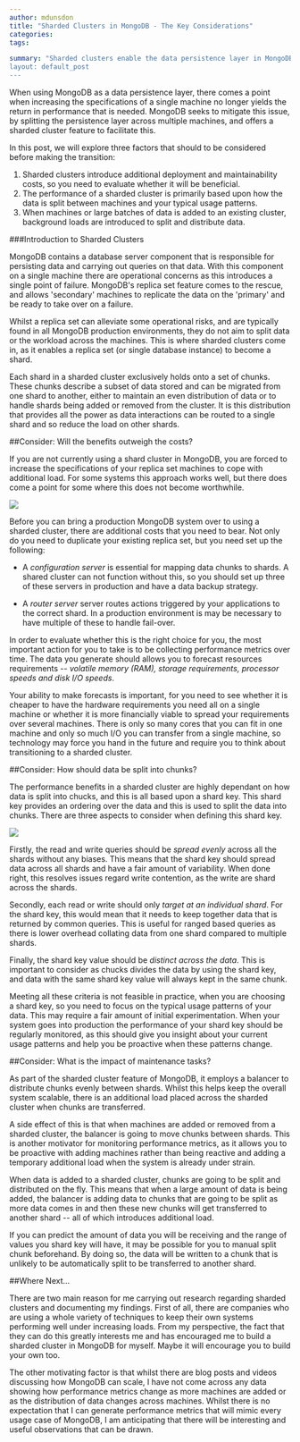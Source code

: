```yaml
---
author: mdunsdon
title: "Sharded Clusters in MongoDB - The Key Considerations"
categories:
tags:

summary: "Sharded clusters enable the data persistence layer in MongoDB to be shared across several machines.  In this post, we will firstly look the key considerations you should make before you use sharded clusters.
layout: default_post
---
```



When using MongoDB as a data persistence layer, there comes a point when increasing the specifications of a single machine no longer yields the return in performance that is needed.  MongoDB seeks to mitigate this issue, by splitting the persistence layer across multiple machines, and offers a sharded cluster feature to facilitate this.

In this post, we will explore three factors that should to be considered before making the transition:

1. Sharded clusters introduce additional deployment and maintainability costs, so you need to evaluate whether it will be beneficial.
1. The performance of a sharded cluster is primarily based upon how the data is split between machines and your typical usage patterns.
1. When machines or large batches of data is added to an existing cluster, background loads are introduced to split and distribute data.


###Introduction to Sharded Clusters

MongoDB contains a database server component that is responsible for persisting data and carrying out queries on that data.  With this component on a single machine there are operational concerns as this introduces a single point of failure.  MongoDB's replica set feature comes to the rescue, and allows 'secondary' machines to replicate the data on the 'primary' and be ready to take over on a failure.

Whilst a replica set can alleviate some operational risks, and are typically found in all MongoDB production environments, they do not aim to split data or the workload across the machines.  This is where sharded clusters come in, as it enables a replica set (or single database instance) to become a shard.

Each shard in a sharded cluster exclusively holds onto a set of chunks. These chunks describe a subset of data stored and can be migrated from one shard to another, either to maintain an even distribution of data or to handle shards being added or removed from the cluster.  It is this distribution that provides all the power as data interactions can be routed to a single shard and so reduce the load on other shards.

##Consider: Will the benefits outweigh the costs?

If you are not currently using a shard cluster in MongoDB, you are forced to increase the specifications of your replica set machines to cope with additional load.  For some systems this approach works well, but there does come a point for some where this does not become worthwhile.

<img src="{{ site.baseurl }}/mdunsdon/assets/mongo-sharding-infrastructure.png"/>

Before you can bring a production MongoDB system over to using a sharded cluster, there are additional costs that you need to bear. Not only do you need to duplicate your existing replica set, but you need set up the following:

- A _configuration server_ is essential for mapping data chunks to shards. A shared cluster can not function without this, so you should set up three of these servers in production and have a data backup strategy.

- A _router server_ server routes actions triggered by your applications to the correct shard.  In a production environment is may be necessary to have multiple of these to handle fail-over.

In order to evaluate whether this is the right choice for you, the most important action for you to take is to be collecting performance metrics over time.  The data you generate should allows you to forecast resources requirements -- _volatile memory (RAM), storage requirements, processor speeds and disk I/O speeds_.

Your ability to make forecasts is important, for you need to see whether it is cheaper to have the hardware requirements you need all on a single machine or whether it is more financially viable to spread your requirements over several machines.  There is only so many cores that you can fit in one machine and only so much I/O you can transfer from a single machine, so technology may force you hand in the future and require you to think about transitioning to a sharded cluster.


##Consider: How should data be split into chunks?

The performance benefits in a sharded cluster are highly dependant on how data is split into chucks, and this is all based upon a shard key.  This shard key provides an ordering over the data and this is used to split the data into chunks.  There are three aspects to consider when defining this shard key.

<img src="{{ site.baseurl }}/mdunsdon/assets/mongo-sharding-chunks.png"/>

Firstly, the read and write queries should be _spread evenly_ across all the shards without any biases.  This means that the shard key should spread data across all shards and have a fair amount of variability.  When done right, this resolves issues regard write contention, as the write are shard across the shards.

Secondly, each read or write should only _target at an individual shard_.  For the shard key, this would mean that  it needs to keep together data that is returned by common queries.  This is useful for ranged based queries as there is lower overhead collating data from one shard compared to multiple shards.

Finally, the shard key value should be _distinct across the data_.  This is important to consider as chucks divides the data by using the shard key, and data with the same shard key value will always kept in the same chunk.

Meeting all these criteria is not feasible in practice, when you are choosing a shard key, so you need to focus on the typical usage patterns of your data.  This may require a fair amount of initial experimentation.  When your system goes into production the performance of your shard key should be regularly monitored, as this should give you insight about your current usage patterns and help you be proactive when these patterns change.


##Consider: What is the impact of maintenance tasks?

As part of the sharded cluster feature of MongoDB, it employs a balancer to distribute chunks evenly between shards.  Whilst this helps keep the overall system scalable, there is an additional load placed across the sharded cluster when chunks are transferred.

A side effect of this is that when machines are added or removed from a sharded cluster, the balancer is going to move chunks between shards.  This is another motivator for monitoring performance metrics, as it allows you to be proactive with adding machines rather than being reactive and adding a temporary additional load when the system is already under strain.

When data is added to a sharded cluster, chunks are going to be split and distributed on the fly.  This means that when a large amount of data is being added, the balancer is adding data to chunks that are going to be split as more data comes in and then these new chunks will get transferred to another shard -- all of which introduces additional load.

If you can predict the amount of data you will be receiving and the range of values you shard key will have, it may be possible for you to manual split chunk beforehand. By doing so, the data will be written to a chunk that is unlikely to be automatically split to be transferred to another shard.

##Where Next...

There are two main reason for me carrying out research regarding sharded clusters and documenting my findings.  First of all, there are companies who are using a whole variety of techniques to keep their own systems performing well under increasing loads.  From my perspective, the fact that they can do this greatly interests me and has encouraged me to build a sharded cluster in MongoDB for myself.  Maybe it will encourage you to build your own too.

The other motivating factor is that whilst there are blog posts and videos discussing how MongoDB can scale, I have not come across any data showing how performance metrics change as more machines are added or as the distribution of data changes across machines.  Whilst there is no expectation that I can generate performance metrics that will mimic every usage case of MongoDB, I am anticipating that there will be interesting and useful observations that can be drawn.